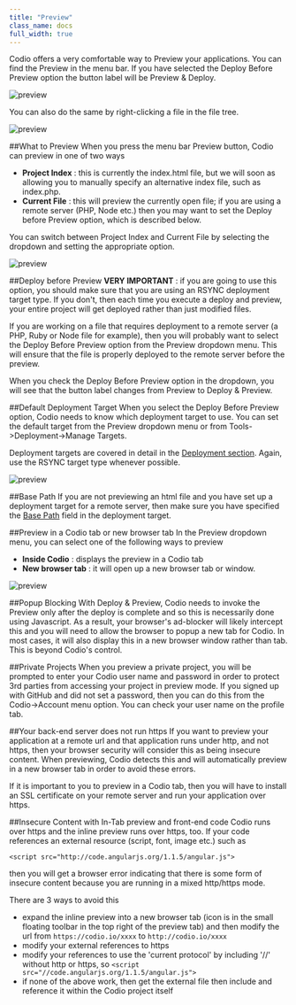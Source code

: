 ```yaml
---
title: "Preview"
class_name: docs
full_width: true
---
```


Codio offers a very comfortable way to Preview your applications. You can find the Preview in the menu bar. If you have selected the Deploy Before Preview option the button label will be Preview & Deploy.

![preview](/img/docs/preview-deploy.png)

You can also do the same by right-clicking a file in the file tree. 

![preview](/img/docs/preview-deploy-right-click.png)

##What to Preview
When you press the menu bar Preview button, Codio can preview in one of two ways

- **Project Index** : this is currently the index.html file, but we will soon as allowing you to manually specify an alternative index file, such as index.php.
- **Current File** : this will preview the currently open file; if you are using a remote server (PHP, Node etc.) then you may want to set the Deploy before Preview option, which is described below.

You can switch between Project Index and Current File by selecting the dropdown and setting the appropriate option.

![preview](/img/docs/preview-what.png)

##Deploy before Preview
**VERY IMPORTANT** : if you are going to use this option, you should make sure that you are using an RSYNC deployment target type. If you don't, then each time you execute a deploy and preview, your entire project will get deployed rather than just modified files.

If you are working on a file that requires deployment to a remote server (a PHP, Ruby or Node file for example), then you will probably want to select the Deploy Before Preview option from the Preview dropdown menu. This will ensure that the file is properly deployed to the remote server before the preview.

When you check the Deploy Before Preview option in the dropdown, you will see that the button label changes from Preview to Deploy & Preview.

##Default Deployment Target
When you select the Deploy Before Preview option, Codio needs to know which deployment target to use. You can set the default target from the Preview dropdown menu or from Tools->Deployment->Manage Targets.

Deployment targets are covered in detail in the [Deployment section](/docs/deployment). Again, use the RSYNC target type whenever possible. 

![preview](/img/docs/preview-default.png)

##Base Path
If you are not previewing an html file and you have set up a deployment target for a remote server, then make sure you have specified the [Base Path](/docs/deployment/basepath) field in the deployment target.

##Preview in a Codio tab or new browser tab
In the Preview dropdown menu, you can select one of the following ways to preview

- **Inside Codio** : displays the preview in a Codio tab
- **New browser tab** : it will open up a new browser tab or window.

![preview](/img/docs/preview-where.png)

##Popup Blocking
With Deploy & Preview, Codio needs to invoke the Preview only after the deploy is complete and so this is necessarily done using Javascript. As a result, your browser's ad-blocker will likely intercept this and you will need to allow the browser to popup a new tab for Codio. In most cases, it will also display this in a new browser window rather than tab. This is beyond Codio's control.

##Private Projects
When you preview a private project, you will be prompted to enter your Codio user name and password in order to protect 3rd parties from accessing your project in preview mode. If you signed up with GitHub and did not set a password, then you can do this from the Codio->Account menu option. You can check your user name on the profile tab.

##Your back-end server does not run https
If you want to preview your application at a remote url and that application runs under http, and not https, then your browser security will consider this as being insecure content. When previewing, Codio detects this and will automatically preview in a new browser tab in order to avoid these errors.

If it is important to you to preview in a Codio tab, then you will have to install an SSL certificate on your remote server and run your application over https.

##Insecure Content with In-Tab preview and front-end code
Codio runs over https and the inline preview runs over https, too. If your code references an external resource (script, font, image etc.) such as

	<script src="http://code.angularjs.org/1.1.5/angular.js">

then you will get a browser error indicating that there is some form of insecure content because you are running in a mixed http/https mode.

There are 3 ways to avoid this

- expand the inline preview into a new browser tab (icon is in the small floating toolbar in the top right of the preview tab) and then modify the url from `https://codio.io/xxxx` to `http://codio.io/xxxx`
- modify your external references to https
- modify your references to use the 'current protocol' by including '//' without http or https, so `<script src="//code.angularjs.org/1.1.5/angular.js">`
- if none of the above work, then get the external file then include and reference it within the Codio project itself




